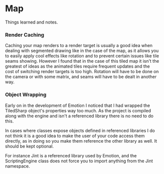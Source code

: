 # Map

Things learned and notes.

### Render Caching

Caching your map renders to a render target is usually a good idea when dealing with segmented drawing like in the case of the map, as it allows you to easily apply cool effects like rotation and to prevent certain issues like tile seams showing. However I found that in the case of this tiled map it isn't the greatest of ideas as the animated tiles require frequent updates and the cost of switching render targets is too high. Rotation will have to be done on the camera or with some matrix, and seams will have to be dealt in another way.

### Object Wrapping

Early on in the development of Emotion I noticed that I had wrapped the TiledSharp object's properties way too much. As the project is compiled along with the engine and isn't a referenced library there is no need to do this.

In cases where classes expose objects defined in referenced libraries I do not think it is a good idea to make the user of your code access them directly, as in doing so you make them reference the other library as well. It should be kept optional. 

For instance Jint is a referenced library used by Emotion, and the ScriptingEngine class does not force you to import anything from the Jint namespace.